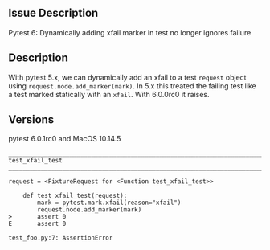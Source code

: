 ## Issue Description

Pytest 6: Dynamically adding xfail marker in test no longer ignores failure

## Description

With pytest 5.x, we can dynamically add an xfail to a test `request` object using `request.node.add_marker(mark)`. In 5.x this treated the failing test like a test marked statically with an `xfail`. With 6.0.0rc0 it raises.

## Versions

pytest 6.0.1rc0 and MacOS 10.14.5

```text
_________________________________________________________________________________ test_xfail_test __________________________________________________________________________________

request = <FixtureRequest for <Function test_xfail_test>>

    def test_xfail_test(request):
        mark = pytest.mark.xfail(reason="xfail")
        request.node.add_marker(mark)
>       assert 0
E       assert 0

test_foo.py:7: AssertionError
```